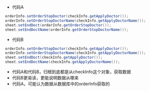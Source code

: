 - 代码A
```java
orderInfo.setOrderStopDoctor(checkInfo.getApplyDoctor());
orderInfo.setOrderStopDoctorName(checkInfo.getApplyDoctorName());
sheet.setEndDoct(orderInfo.getOrderStopDoctor());
sheet.setEndDoctName(orderInfo.getOrderStopDoctorName());
```
- 代码B
```java
orderInfo.setOrderStopDoctor(checkInfo.getApplyDoctor());
orderInfo.setOrderStopDoctorName(checkInfo.getApplyDoctorName());
sheet.setEndDoct(checkInfo.getApplyDoctor());
sheet.setEndDoctName(checkInfo.getApplyDoctorName());
```

- 代码A和代码B，归根到底都是从checkInfo这个对象，获取数据
- 代码B更易读，更能说明数据从哪来
- 代码A，可能认为数据从数据库中的orderInfo获取的